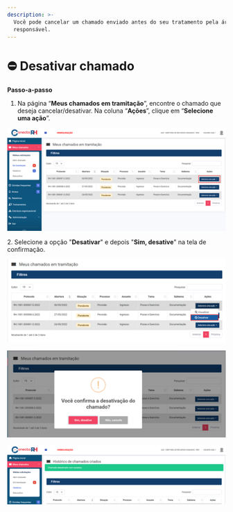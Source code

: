 ```yaml
---
description: >-
  Você pode cancelar um chamado enviado antes do seu tratamento pela área
  responsável.
---
```


# ⛔ Desativar chamado

**Passo-a-passo**

1. Na página “**Meus chamados em tramitação**”, encontre o chamado que deseja cancelar/desativar. Na coluna “**Ações**”, clique em “**Selecione uma ação**”.

![](<../../.gitbook/assets/image (78).png>)

2\. Selecione a opção "**Desativar**" e depois "**Sim, desative**" na tela de confirmação.

![](<../../.gitbook/assets/image (142).png>)

![](<../../.gitbook/assets/image (32).png>)

![](<../../.gitbook/assets/image (172).png>)
